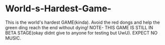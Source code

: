 # World-s-Hardest-Game-
This is the world's hardest GAME(kinda). Avoid the red dongs and help the green ding reach the end without dying! 
NOTE- THIS GAME IS STILL IN BETA STAGE(okay didnt give to anyone for testing but UwU). EXPECT NO MUSIC.
